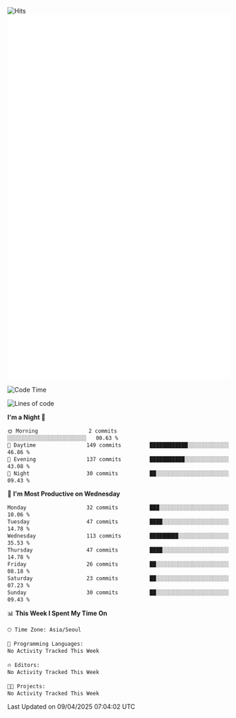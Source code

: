 ![Hits](https://hits.seeyoufarm.com/api/count/incr/badge.svg?url=https%3A%2F%2Fgithub.com%2Fbabaisnyan&count_bg=%2379C83D&title_bg=%23555555&icon=apple.svg&icon_color=%23E7E7E7&title=hits&edge_flat=false)
<br/>
![Metrics](https://github.com/babaisnyan/babaisnyan/blob/main/github-metrics.svg)

<!--START_SECTION:waka-->
![Code Time](http://img.shields.io/badge/Code%20Time-1%2C544%20hrs%206%20mins-blue)

![Lines of code](https://img.shields.io/badge/From%20Hello%20World%20I%27ve%20Written-932.8%20thousand%20lines%20of%20code-blue)

**I'm a Night 🦉** 

```text
🌞 Morning                2 commits           ░░░░░░░░░░░░░░░░░░░░░░░░░   00.63 % 
🌆 Daytime                149 commits         ████████████░░░░░░░░░░░░░   46.86 % 
🌃 Evening                137 commits         ███████████░░░░░░░░░░░░░░   43.08 % 
🌙 Night                  30 commits          ██░░░░░░░░░░░░░░░░░░░░░░░   09.43 % 
```
📅 **I'm Most Productive on Wednesday** 

```text
Monday                   32 commits          ███░░░░░░░░░░░░░░░░░░░░░░   10.06 % 
Tuesday                  47 commits          ████░░░░░░░░░░░░░░░░░░░░░   14.78 % 
Wednesday                113 commits         █████████░░░░░░░░░░░░░░░░   35.53 % 
Thursday                 47 commits          ████░░░░░░░░░░░░░░░░░░░░░   14.78 % 
Friday                   26 commits          ██░░░░░░░░░░░░░░░░░░░░░░░   08.18 % 
Saturday                 23 commits          ██░░░░░░░░░░░░░░░░░░░░░░░   07.23 % 
Sunday                   30 commits          ██░░░░░░░░░░░░░░░░░░░░░░░   09.43 % 
```


📊 **This Week I Spent My Time On** 

```text
🕑︎ Time Zone: Asia/Seoul

💬 Programming Languages: 
No Activity Tracked This Week

🔥 Editors: 
No Activity Tracked This Week

🐱‍💻 Projects: 
No Activity Tracked This Week
```


 Last Updated on 09/04/2025 07:04:02 UTC
<!--END_SECTION:waka-->
